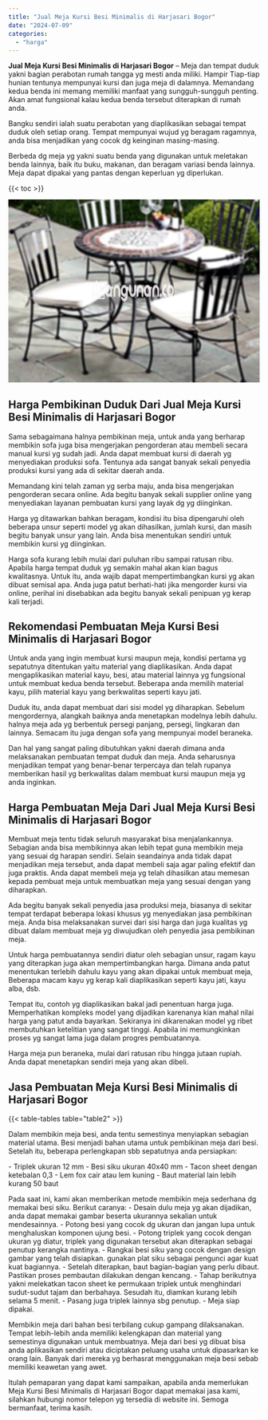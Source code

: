 ```yaml
---
title: "Jual Meja Kursi Besi Minimalis di Harjasari Bogor"
date: "2024-07-09"
categories: 
  - "harga"
---
```


**Jual Meja Kursi Besi Minimalis di Harjasari Bogor** – Meja dan tempat duduk yakni bagian perabotan rumah tangga yg mesti anda miliki. Hampir Tiap-tiap hunian tentunya mempunyai kursi dan juga meja di dalamnya. Memandang kedua benda ini memang memiliki manfaat yang sungguh-sungguh penting. Akan amat fungsional kalau kedua benda tersebut diterapkan di rumah anda.

Bangku sendiri ialah suatu perabotan yang diaplikasikan sebagai tempat duduk oleh setiap orang. Tempat mempunyai wujud yg beragam ragamnya, anda bisa menjadikan yang cocok dg keinginan masing-masing.

Berbeda dg meja yg yakni suatu benda yang digunakan untuk meletakan benda lainnya, baik itu buku, makanan, dan beragam variasi benda lainnya. Meja dapat dipakai yang pantas dengan keperluan yg diperlukan.

{{< toc >}}

![Jual Meja Kursi Besi Minimalis di Harjasari Bogor](/images/jual-meja-besi-murah15.png)

## Harga Pembikinan Duduk Dari Jual Meja Kursi Besi Minimalis di Harjasari Bogor

Sama sebagaimana halnya pembikinan meja, untuk anda yang berharap membikin sofa juga bisa mengerjakan pengorderan atau membeli secara manual kursi yg sudah jadi. Anda dapat membuat kursi di daerah yg menyediakan produksi sofa. Tentunya ada sangat banyak sekali penyedia produksi kursi yang ada di sekitar daerah anda.

Memandang kini telah zaman yg serba maju, anda bisa mengerjakan pengorderan secara online. Ada begitu banyak sekali supplier online yang menyediakan layanan pembuatan kursi yang layak dg yg diinginkan.

Harga yg ditawarkan bahkan beragam, kondisi itu bisa dipengaruhi oleh beberapa unsur seperti model yg akan dihasilkan, jumlah kursi, dan masih begitu banyak unsur yang lain. Anda bisa menentukan sendiri untuk membikin kursi yg diinginkan.

Harga sofa kurang lebih mulai dari puluhan ribu sampai ratusan ribu. Apabila harga tempat duduk yg semakin mahal akan kian bagus kwalitasnya. Untuk itu, anda wajib dapat mempertimbangkan kursi yg akan dibuat semisal apa. Anda juga patut berhati-hati jika mengorder kursi via online, perihal ini disebabkan ada begitu banyak sekali penipuan yg kerap kali terjadi.

## Rekomendasi Pembuatan Meja Kursi Besi Minimalis di Harjasari Bogor

Untuk anda yang ingin membuat kursi maupun meja, kondisi pertama yg sepatutnya ditentukan yaitu material yang diaplikasikan. Anda dapat mengaplikasikan material kayu, besi, atau material lainnya yg fungsional untuk membuat kedua benda tersebut. Beberapa anda memilih material kayu, pilih material kayu yang berkwalitas seperti kayu jati.

Duduk itu, anda dapat membuat dari sisi model yg diharapkan. Sebelum mengordernya, alangkah baiknya anda menetapkan modelnya lebih dahulu. halnya meja ada yg berbentuk persegi panjang, persegi, lingkaran dan lainnya. Semacam itu juga dengan sofa yang mempunyai model beraneka.

Dan hal yang sangat paling dibutuhkan yakni daerah dimana anda melaksanakan pembuatan tempat duduk dan meja. Anda seharusnya menjadikan tempat yang benar-benar terpercaya dan telah rupanya memberikan hasil yg berkwalitas dalam membuat kursi maupun meja yg anda inginkan.

## Harga Pembuatan Meja Dari Jual Meja Kursi Besi Minimalis di Harjasari Bogor

Membuat meja tentu tidak seluruh masyarakat bisa menjalankannya. Sebagian anda bisa membikinnya akan lebih tepat guna membikin meja yang sesuai dg harapan sendiri. Selain seandainya anda tidak dapat menjadikan meja tersebut, anda dapat membeli saja agar paling efektif dan juga praktis. Anda dapat membeli meja yg telah dihasilkan atau memesan kepada pembuat meja untuk membuatkan meja yang sesuai dengan yang diharapkan.

Ada begitu banyak sekali penyedia jasa produksi meja, biasanya di sekitar tempat terdapat beberapa lokasi khusus yg menyediakan jasa pembikinan meja. Anda bisa melaksanakan survei dari sisi harga dan juga kualitas yg dibuat dalam membuat meja yg diwujudkan oleh penyedia jasa pembikinan meja.

Untuk harga pembuatannya sendiri diatur oleh sebagian unsur, ragam kayu yang diterapkan juga akan mempertimbangkan harga. Dimana anda patut menentukan terlebih dahulu kayu yang akan dipakai untuk membuat meja, Beberapa macam kayu yg kerap kali diaplikasikan seperti kayu jati, kayu alba, dsb.

Tempat itu, contoh yg diaplikasikan bakal jadi penentuan harga juga. Memperhatikan kompleks model yang dijadikan karenanya kian mahal nilai harga yang patut anda bayarkan. Sekiranya ini dikarenakan model yg ribet membutuhkan ketelitian yang sangat tinggi. Apabila ini memungkinkan proses yg sangat lama juga dalam progres pembuatannya.

Harga meja pun beraneka, mulai dari ratusan ribu hingga jutaan rupiah. Anda dapat menetapkan sendiri meja yang akan dibeli.

## Jasa Pembuatan Meja Kursi Besi Minimalis di Harjasari Bogor

{{< table-tables table="table2" >}}

Dalam membikin meja besi, anda tentu semestinya menyiapkan sebagian material utama. Besi menjadi bahan utama untuk pembikinan meja dari besi. Setelah itu, beberapa perlengkapan sbb sepatutnya anda persiapkan:

\- Triplek ukuran 12 mm - Besi siku ukuran 40x40 mm - Tacon sheet dengan ketebalan 0,3 - Lem fox cair atau lem kuning - Baut material lain lebih kurang 50 baut

Pada saat ini, kami akan memberikan metode membikin meja sederhana dg memakai besi siku. Berikut caranya: - Desain dulu meja yg akan dijadikan, anda dapat memakai gambar beserta ukurannya sekalian untuk mendesainnya. - Potong besi yang cocok dg ukuran dan jangan lupa untuk menghaluskan komponen ujung besi. - Potong triplek yang cocok dengan ukuran yg diatur, triplek yang digunakan tersebut akan diterapkan sebagai penutup kerangka nantinya. - Rangkai besi siku yang cocok dengan design gambar yang telah disiapkan. gunakan plat siku sebagai pengunci agar kuat kuat bagiannya. - Setelah diterapkan, baut bagian-bagian yang perlu dibaut. Pastikan proses pembautan dilakukan dengan kencang. - Tahap berikutnya yakni melekatkan tacon sheet ke permukaan triplek untuk menghindari sudut-sudut tajam dan berbahaya. Sesudah itu, diamkan kurang lebih selama 5 menit. - Pasang juga triplek lainnya sbg penutup. - Meja siap dipakai.

Membikin meja dari bahan besi terbilang cukup gampang dilaksanakan. Tempat lebih-lebih anda memiliki kelengkapan dan material yang semestinya digunakan untuk membuatnya. Meja dari besi yg dibuat bisa anda aplikasikan sendiri atau diciptakan peluang usaha untuk dipasarkan ke orang lain. Banyak dari mereka yg berhasrat menggunakan meja besi sebab memiliki keawetan yang awet.

Itulah pemaparan yang dapat kami sampaikan, apabila anda memerlukan Meja Kursi Besi Minimalis di Harjasari Bogor dapat memakai jasa kami, silahkan hubungi nomor telepon yg tersedia di website ini. Semoga bermanfaat, terima kasih.
